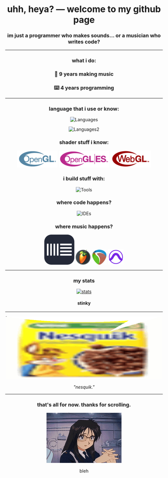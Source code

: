 <div align="center">

<h1>uhh, heya? — welcome to my github page</h1>
<h3>im just a programmer who makes sounds... or a musician who writes code?</h3>

---

### what i do:

### 🎹 **9 years** making music

### ⌨️ **4 years** programming

---

### language that i use or know:

![Languages](https://skillicons.dev/icons?i=haxe,cpp,cs,py,c)

![Languages2](https://skillicons.dev/icons?i=java,kotlin,js,lua)

### shader stuff i know:

<img src="img/gl/gl.png" alt="opengl" />
<img src="img/gl/gles.png" alt="opengl-es" />
<img src="img/gl/webgl.png" alt="webgl" />

### i build stuff with:

![Tools](https://skillicons.dev/icons?i=haxeflixel,unity,dotnet,qt,godot,git)

### where code happens?

![IDEs](https://skillicons.dev/icons?i=vscode,visualstudio,idea)

### where music happens?

<img src="img/daw/ableton.svg" alt="ableton" />

<img src="img/daw/fl.png" alt="fl" />

<img src="img/daw/reaper.png" alt="reaper" />

<img src="img/daw/protools.png" alt="protools" />

---

### my stats

[![stats](https://github-readme-stats.vercel.app/api?username=dtwotwo&show_icons=true&theme=tokyonight&text_bold=true)](https://github.com/anuraghazra/github-readme-stats)

#### stinky

---

<img src="img/nesquik.gif" width="500" height="200" alt="nesquick" />
<p><i>"nesquik."</i></p>

---

### that's all for now. thanks for scrolling.

<img src="img/bleh.gif" alt="goodbye" />

bleh

</div>
